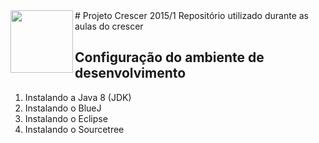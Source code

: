 <img src="https://cloud.githubusercontent.com/assets/2975955/6779644/f3f198d8-d13c-11e4-9361-08b8e673a49d.png" align="left" height="100" width="100" >
# Projeto Crescer 2015/1
Repositório utilizado durante as aulas do crescer 


## Configuração do ambiente de desenvolvimento

1. Instalando a Java 8 (JDK)
2. Instalando o BlueJ 
3. Instalando o Eclipse 
4. Instalando o Sourcetree

